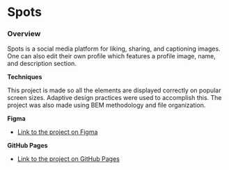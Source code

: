 # Spots

### Overview

Spots is a social media platform for liking, sharing, and captioning images. One can also edit their own profile which features a profile image, name, and description section.

**Techniques**

This project is made so all the elements are displayed correctly on popular screen sizes. Adaptive design practices were used to accomplish this. The project was also made using BEM methodology and file organization.

**Figma**

- [Link to the project on Figma](https://www.figma.com/file/BBNm2bC3lj8QQMHlnqRsga/Sprint-3-Project-%E2%80%94-Spots?type=design&node-id=2%3A60&mode=design&t=afgNFybdorZO6cQo-1)

**GitHub Pages**

- [Link to the project on GitHub Pages](https://github.com/Pfarfl/se_project_spots/deployments/github-pages)
